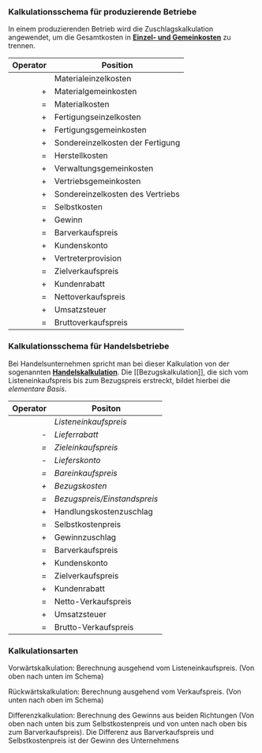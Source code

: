 ### Kalkulationsschema für produzierende Betriebe

In einem produzierenden Betrieb wird die Zuschlagskalkulation angewendet, um die Gesamtkosten in [**Einzel- und Gemeinkosten**](https://studyflix.de/wirtschaft/einzel-und-gemeinkosten-1459) zu trennen.

| Operator | Position                         |
| -------: | -------------------------------- |
|          | Materialeinzelkosten             |
|        + | Materialgemeinkosten             |
|        = | Materialkosten                   |
|        + | Fertigungseinzelkosten           |
|        + | Fertigungsgemeinkosten           |
|        + | Sondereinzelkosten der Fertigung |
|        = | Herstellkosten                   |
|        + | Verwaltungsgemeinkosten          |
|        + | Vertriebsgemeinkosten            |
|        + | Sondereinzelkosten des Vertriebs |
|        = | Selbstkosten                     |
|        + | Gewinn                           |
|        = | Barverkaufspreis                 |
|        + | Kundenskonto                     |
|        + | Vertreterprovision               |
|        = | Zielverkaufspreis                |
|        + | Kundenrabatt                     |
|        = | Nettoverkaufspreis               |
|        + | Umsatzsteuer                     |
|        = | Bruttoverkaufspreis              |
### Kalkulationsschema für Handelsbetriebe
Bei Handelsunternehmen spricht man bei dieser Kalkulation von der sogenannten [**Handelskalkulation**](https://de.wikipedia.org/wiki/Handelskalkulation). Die [[Bezugskalkulation]], die sich vom Listeneinkaufspreis bis zum Bezugspreis erstreckt, bildet hierbei die *elementare Basis*.

| Operator | Positon                      |
| -------: | ---------------------------- |
|          | *Listeneinkaufspreis*        |
|      *-* | *Lieferrabatt*               |
|      *=* | *Zieleinkaufspreis*          |
|      *-* | *Lieferskonto*               |
|      *=* | *Bareinkaufspreis*           |
|      *+* | *Bezugskosten*               |
|      *=* | *Bezugspreis/Einstandspreis* |
|        + | Handlungskostenzuschlag      |
|        = | Selbstkostenpreis            |
|        + | Gewinnzuschlag               |
|        = | Barverkaufspreis             |
|        + | Kundenskonto                 |
|        = | Zielverkaufspreis            |
|        + | Kundenrabatt                 |
|        = | Netto-Verkaufspreis          |
|        + | Umsatzsteuer                 |
|        = | Brutto-Verkaufspreis         |
### Kalkulationsarten
Vorwärtskalkulation:
Berechnung ausgehend vom Listeneinkaufspreis. (Von oben nach unten im Schema)

Rückwärtskalkulation:
Berechnung ausgehend vom Verkaufspreis. (Von unten nach oben im Schema)

Differenzkalkulation:
Berechnung des Gewinns aus beiden Richtungen (Von oben nach unten bis zum Selbstkostenpreis und von unten nach oben bis zum Barverkaufspreis). Die Differenz aus Barverkaufspreis und Selbstkostenpreis ist der Gewinn des Unternehmens